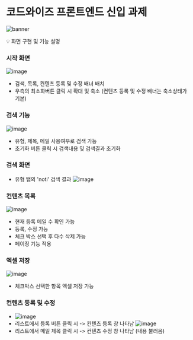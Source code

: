 # 코드와이즈 프론트엔드 신입 과제

![banner](https://encrypted-tbn0.gstatic.com/images?q=tbn:ANd9GcTZO4oxAl5U0zUm2xP3ErLQIZ2ccaYKtSJ-Dw&usqp=CAU)


💡 화면 구현 및 기능 설명

### 시작 화면
  ![image](https://github.com/ansrlgur12/-/assets/121914919/00fe051e-f999-4eff-9ba2-196a515ca902)
- 검색, 목록, 컨텐츠 등록 및 수정 배너 배치
- 우측의 최소화버튼 클릭 시 확대 및 축소 (컨텐츠 등록 및 수정 배너는 축소상태가 기본)

### 검색 기능
  ![image](https://github.com/ansrlgur12/-/assets/121914919/86ded53d-5e17-4175-a062-2c4bc45e64e7)
- 유형, 제목, 메일 사용여부로 검색 가능
- 초기화 버튼 클릭 시 검색내용 및 검색결과 초기화


### 검색 화면
- 유형 탭의 'noti' 검색 결과
 ![image](https://github.com/ansrlgur12/-/assets/121914919/a59646ea-d183-439b-99f4-28dcafd52137)


### 컨텐츠 목록
![image](https://github.com/ansrlgur12/-/assets/121914919/3e7b395b-55cb-4988-a9b6-8b7ca45a6403)
- 현재 등록 메일 수 확인 가능
- 등록, 수정 가능
- 체크 박스 선택 후 다수 삭제 가능
- 페이징 기능 적용


### 엑셀 저장
![image](https://github.com/ansrlgur12/-/assets/121914919/367b1a2f-9117-4979-81f8-03a48d6dbf6a)
- 체크박스 선택한 항목 엑셀 저장 가능

### 컨텐츠 등록 및 수정
- ![image](https://github.com/ansrlgur12/-/assets/121914919/7be4a9bd-06dc-4a0a-a158-da665afc21ea)
- 리스트에서 등록 버튼 클릭 시 -> 컨텐츠 등록 창 나타남
![image](https://github.com/ansrlgur12/-/assets/121914919/cfeebf96-cc97-4f96-ae20-0cd1eb0ba25a)
- 리스트에서 메일 제목 클릭 시 -> 컨텐츠 수정 창 나타남 (내용 불러옴)
